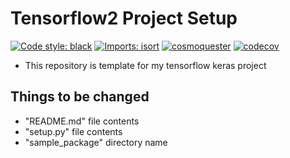 # Tensorflow2 Project Setup

[![Code style: black](https://img.shields.io/badge/code%20style-black-000000.svg)](https://github.com/psf/black)
[![Imports: isort](https://img.shields.io/badge/%20imports-isort-%231674b1?style=flat&labelColor=ef8336)](https://pycqa.github.io/isort/)
[![cosmoquester](https://circleci.com/gh/cosmoquester/tf2-keras-template.svg?style=svg)](https://app.circleci.com/pipelines/github/cosmoquester/tf2-keras-template)
[![codecov](https://codecov.io/gh/cosmoquester/tf2-keras-template/branch/master/graph/badge.svg?token=FT7NreB8Ku)](https://codecov.io/gh/cosmoquester/tf2-keras-template)

- This repository is template for my tensorflow keras project

## Things to be changed

- "README.md" file contents
- "setup.py" file contents
- "sample_package" directory name
